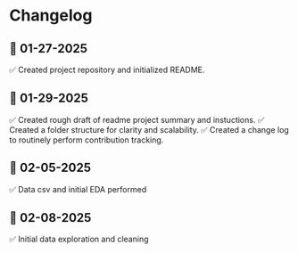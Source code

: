 # Changelog

## 📅 01-27-2025

✅ Created project repository and initialized README.

## 📅 01-29-2025

✅ Created rough draft of readme project summary and instuctions.
✅ Created a folder structure for clarity and scalability.
✅ Created a change log to routinely perform contribution tracking.

## 📅 02-05-2025

✅ Data csv and initial EDA performed

## 📅 02-08-2025

✅ Initial data exploration and cleaning
